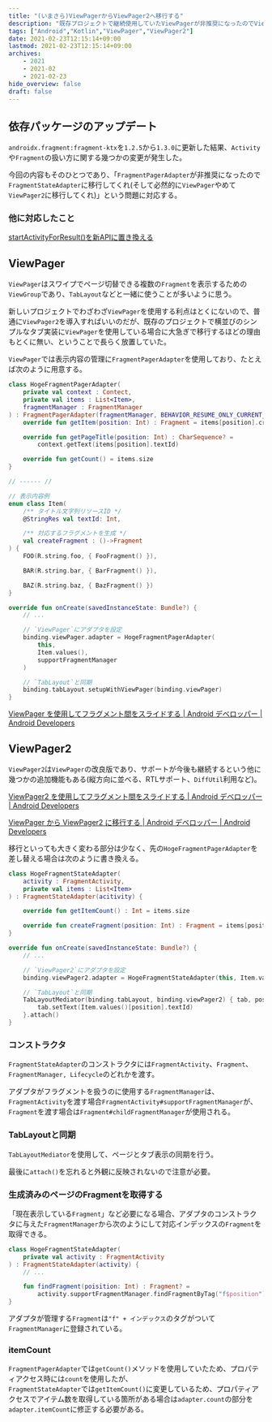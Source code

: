 ```yaml
---
title: "(いまさら)ViewPagerからViewPager2へ移行する"
description: "既存プロジェクトで継続使用していたViewPagerが非推奨になったのでViewPager2にいまさら置き換えた話"
tags: ["Android","Kotlin","ViewPager","ViewPager2"]
date: 2021-02-23T12:15:14+09:00
lastmod: 2021-02-23T12:15:14+09:00
archives:
    - 2021
    - 2021-02
    - 2021-02-23
hide_overview: false
draft: false
---
```


## 依存パッケージのアップデート

`androidx.fragment:fragment-ktx`を`1.2.5`から`1.3.0`に更新した結果、`Activity`や`Fragment`の扱い方に関する幾つかの変更が発生した。

今回の内容もそのひとつであり、「`FragmentPagerAdapter`が非推奨になったので`FragmentStateAdapter`に移行してくれ(そして必然的に`ViewPager`やめて`ViewPager2`に移行してくれ)」という問題に対応する。

### 他に対応したこと

[startActivityForResult()を新APIに置き換える](/posts/2021/02_25_00_relace_start_activity_for_result/)

## ViewPager

`ViewPager`はスワイプでページ切替できる複数の`Fragment`を表示するための`ViewGroup`であり、`TabLayout`などと一緒に使うことが多いように思う。

新しいプロジェクトでわざわざ`ViewPager`を使用する利点はとくにないので、普通に`ViewPager2`を導入すればいいのだが、既存のプロジェクトで横並びのシンプルなタブ実装に`ViewPager`を使用している場合に大急ぎで移行するほどの理由もとくに無い、ということで長らく放置していた。

`ViewPager`では表示内容の管理に`FragmentPagerAdapter`を使用しており、たとえば次のように用意する。

```kt:HogeFragmentPagerAdapter.kt
class HogeFragmentPagerAdapter(
    private val context : Contect,
    private val items : List<Item>,
    fragmentManager : FragmentManager
) : FragmentPagerAdapter(fragmentManager, BEHAVIOR_RESUME_ONLY_CURRENT_FRAGMENT) {
    override fun getItem(position: Int) : Fragment = items[position].createFragment()

    override fun getPageTitle(position: Int) : CharSequence? =
        context.getText(items[position].textId)

    override fun getCount() = items.size
}

// ------ //

// 表示内容例
enum class Item(
    /** タイトル文字列リソースID */
    @StringRes val textId: Int,

    /** 対応するフラグメントを生成 */
    val createFragment : ()->Fragment
) {
    FOO(R.string.foo, { FooFragment() }),

    BAR(R.string.bar, { BarFragment() }),

    BAZ(R.string.baz, { BazFragment() })
}
```

```kt:HogeActivity.kt
override fun onCreate(savedInstanceState: Bundle?) {
    // ...

    // `ViewPager`にアダプタを設定
    binding.viewPager.adapter = HogeFragmentPagerAdapter(
        this,
        Item.values(),
        supportFragmentManager
    )

    // `TabLayout`と同期
    binding.tabLayout.setupWithViewPager(binding.viewPager)
}
```

[ViewPager を使用してフラグメント間をスライドする | Android デベロッパー | Android Developers](https://developer.android.com/training/animation/screen-slide?hl=ja)

## ViewPager2

`ViewPager2`は`ViewPager`の改良版であり、サポートが今後も継続するという他に幾つかの追加機能もある(縦方向に並べる、RTLサポート、`DiffUtil`利用など)。

[ViewPager2 を使用してフラグメント間をスライドする | Android デベロッパー | Android Developers](https://developer.android.com/training/animation/screen-slide-2?hl=ja)

[ViewPager から ViewPager2 に移行する | Android デベロッパー | Android Developers](https://developer.android.com/training/animation/vp2-migration?hl=ja)

移行といっても大きく変わる部分は少なく、先の`HogeFragmentPagerAdapter`を差し替える場合は次のように書き換える。

```kt:HogeFragmentStateAdapter.kt
class HogeFragmentStateAdapter(
    activity : FragmentActivity,
    private val items : List<Item>
) : FragmentStateAdapter(acitivity) {

    override fun getItemCount() : Int = items.size

    override fun createFragment(position: Int) : Fragment = items[position].createFragment()
}
```

```kt:HogeActivity.kt
override fun onCreate(savedInstanceState: Bundle?) {
    // ...

    // `ViewPager2`にアダプタを設定
    binding.viewPager2.adapter = HogeFragmentStateAdapter(this, Item.values())

    // `TabLayout`と同期
    TabLayoutMediator(binding.tabLayout, binding.viewPager2) { tab, position ->
        tab.setText(Item.values()[position].textId)
    }.attach()
}
```

### コンストラクタ

`FragmentStateAdapter`のコンストラクタには`FragmentActivity`、`Fragment`、`FragmentManager, Lifecycle`のどれかを渡す。

アダプタがフラグメントを扱うのに使用する`FragmentManager`は、`FragmentActivity`を渡す場合`FragmentActivity#supportFragmentManager`が、`Fragment`を渡す場合は`Fragment#childFragmentManager`が使用される。

### TabLayoutと同期

`TabLayoutMediator`を使用して、ページとタブ表示の同期を行う。

最後に`attach()`を忘れると外観に反映されないので注意が必要。

### 生成済みのページのFragmentを取得する

「現在表示している`Fragment`」など必要になる場合、アダプタのコンストラクタに与えた`FragmentManager`から次のようにして対応インデックスの`Fragment`を取得できる。

```kt:Fragment取得.kt
class HogeFragmentStateAdapter(
    private val activity : FragmentActivity
) : FragmentStateAdapter(activity) {
    // ...

    fun findFragment(poisition: Int) : Fragment? =
        activity.supportFragmentManager.findFragmentByTag("f$position")
}
```

アダプタが管理する`Fragment`は`"f" + インデックス`のタグがついて`FragmentManager`に登録されている。

### itemCount

`FragmentPagerAdapter`では`getCount()`メソッドを使用していたため、プロパティアクセス時には`count`を使用したが、  
`FragmentStateAdapter`では`getItemCount()`に変更しているため、プロパティアクセスでアイテム数を取得している箇所がある場合は`adapter.count`の部分を`adapter.itemCount`に修正する必要がある。
